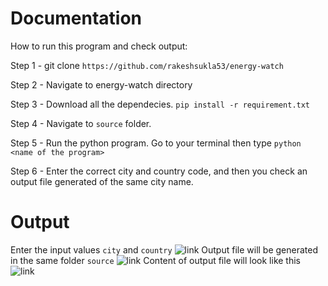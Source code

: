 # Documentation

How to run this program and check output:

Step 1 - git clone `https://github.com/rakeshsukla53/energy-watch`

Step 2 - Navigate to energy-watch directory

Step 3 - Download all the dependecies.
         `pip install -r requirement.txt`
         
Step 4 - Navigate to `source` folder.

Step 5 - Run the python program. Go to your terminal then type `python <name of the program>`

Step 6 - Enter the correct city and country code, and then you check an output file generated of the same city name.

# Output 

Enter the input values `city` and `country`
![link](https://s3.amazonaws.com/rakeshsukla/Selection_120.png)
Output file will be generated in the same folder `source`
![link](https://s3.amazonaws.com/rakeshsukla/Selection_121.png)
Content of output file will look like this
![link](https://s-media-cache-ak0.pinimg.com/originals/5d/fb/a4/5dfba45178dc1796c2ae871cef88294b.png)
